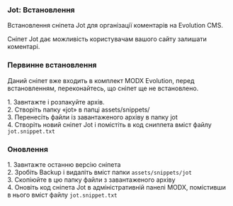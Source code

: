 
<meta http-equiv="Content-Type" content="text/html; charset=utf-8">
<h3>Jot: Встановлення </h3> 
Встановлення сніпета Jot для організації коментарів на Evolution CMS.	
<br>
<p>Сніпет Jot дає можливість користувачам вашого сайту залишати коментарі.</p>
<h3 class="sub-header text-bold"><a id="1079"></a>Первинне встановлення</h3>
<div class="well bordered-left bordered-blue"><p>Даний сніпет вже входить в комплект MODX Evolution, перед встановленням, переконайтесь, що сніпет ще не встановлено.</p>
	<div>1. Завнтажте і розпакуйте архів.</div>
	<div>2. Створіть папку «jot» в папці assets/snippets/</div>
	<div>3. Перенесіть файли із завантаженого архіву в папку jot</div>
	<div>4. Створіть новий сніпет Jot і помістіть в код сниппета вміст файлу <code>jot.snippet.txt</code></div>
</div>
<h3 class="sub-header text-bold"><a id="1080"></a>Оновлення</h3>
<div class="well bordered-left bordered-blue"><div>1. Завнтажте останню версію сніпета</div>
	<div>2. Зробіть Backup і видаліть вміст папки <code>assets/snippets/jot</code></div>
	<div>3. Скопіюйте в цю папку файли з завантаженого архіву</div>
	<div>4. Оновіть код сніпета Jot  в адміністративній панелі MODX, помістивши в нього вміст файлу <code>jot.snippet.txt</code></div>
</div>
